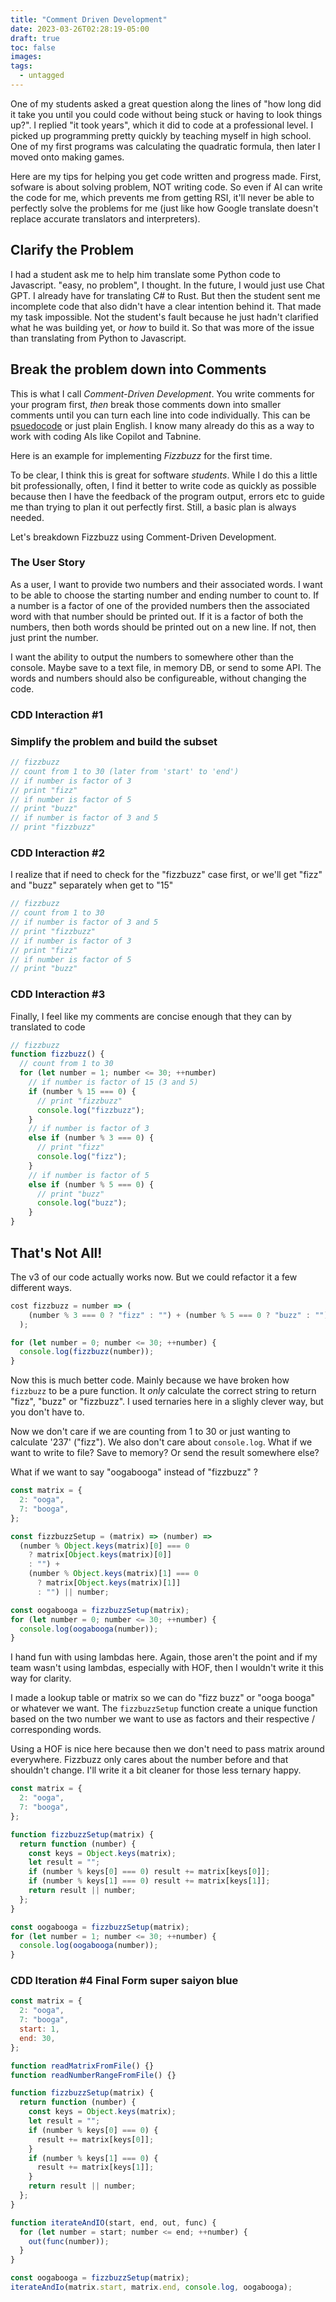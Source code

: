 ```yaml
---
title: "Comment Driven Development"
date: 2023-03-26T02:28:19-05:00
draft: true
toc: false
images:
tags:
  - untagged
---
```


One of my students asked a great question along the lines of "how long did it take you until you could code without being stuck or having to look things up?". I replied "it took years", which it did to code at a professional level. I picked up programming pretty quickly by teaching myself in high school. One of my first programs was calculating the quadratic formula, then later I moved onto making games.

Here are my tips for helping you get code written and progress made. First, sofware is about solving problem, NOT writing code. So even if AI can write
the code for me, which prevents me from getting RSI, it'll never be able to perfectly solve the problems for me (just like how Google translate doesn't replace accurate translators and interpreters).

## Clarify the Problem

I had a student ask me to help him translate some Python code to Javascript. "easy, no problem", I thought. In the future, I would just use Chat GPT. I already have for translating C# to Rust.
But then the student sent me incomplete code that also didn't have a clear intention behind it. That made my
task impossible. Not the student's fault because he just hadn't clarified what he was building yet, or _how_ to build it. So that was more of the issue than translating from Python to Javascript.

## Break the problem down into Comments

This is what I call _Comment-Driven Development_. You write comments for your program first, _then_ break those
comments down into smaller comments until you can turn each line into code individually. This can be [psuedocode]() or just plain English. I know many already do this as a way to work
with coding AIs like Copilot and Tabnine.

Here is an example for implementing _Fizzbuzz_ for the first time.

To be clear, I think this is great for software _students_. While I do this a little bit professionally, often, I find it better
to write code as quickly as possible because then I have the feedback of the program output, errors etc to guide me than trying to plan it out perfectly first.
Still, a basic plan is always needed.

Let's breakdown Fizzbuzz using Comment-Driven Development.

### The User Story

As a user, I want to provide two numbers and their associated words. I want to be able to choose the starting number and ending number to count to.
If a number is a factor of one of the provided numbers then the associated word with that number should be printed out. If it is a factor of both the numbers, then
both words should be printed out on a new line. If not, then just print the number.

I want the ability to output the numbers to somewhere other than the console. Maybe save to a text file, in memory DB, or send to some API. The words and numbers should also be configureable,
without changing the code.

### CDD Interaction #1

### Simplify the problem and build the subset

```javascript
// fizzbuzz
// count from 1 to 30 (later from 'start' to 'end')
// if number is factor of 3
// print "fizz"
// if number is factor of 5
// print "buzz"
// if number is factor of 3 and 5
// print "fizzbuzz"
```

### CDD Interaction #2

I realize that if need to check for the "fizzbuzz" case first,
or we'll get "fizz" and "buzz" separately when get to "15"

```javascript
// fizzbuzz
// count from 1 to 30
// if number is factor of 3 and 5
// print "fizzbuzz"
// if number is factor of 3
// print "fizz"
// if number is factor of 5
// print "buzz"
```

### CDD Interaction #3

Finally, I feel like my comments are concise enough that they can by translated to code

```javascript
// fizzbuzz
function fizzbuzz() {
  // count from 1 to 30
  for (let number = 1; number <= 30; ++number)
    // if number is factor of 15 (3 and 5)
    if (number % 15 === 0) {
      // print "fizzbuzz"
      console.log("fizzbuzz");
    }
    // if number is factor of 3
    else if (number % 3 === 0) {
      // print "fizz"
      console.log("fizz");
    }
    // if number is factor of 5
    else if (number % 5 === 0) {
      // print "buzz"
      console.log("buzz");
    }
}
```

## That's Not All!

The v3 of our code actually works now. But we could refactor it a few different ways.

```javascript
cost fizzbuzz = number => (
    (number % 3 === 0 ? "fizz" : "") + (number % 5 === 0 ? "buzz" : "") ||number
  );

for (let number = 0; number <= 30; ++number) {
  console.log(fizzbuzz(number));
}
```

Now this is much better code. Mainly because we have broken how `fizzbuzz` to be a pure function. It _only_ calculate the correct string
to return "fizz", "buzz" or "fizzbuzz". I used ternaries here in a slighly clever way, but you don't have to.

Now we don't care if we are counting from 1 to 30 or just wanting to calculate '237' ("fizz").
We also don't care about `console.log`. What if we want to write to file? Save to memory? Or send the result somewhere else?

What if we want to say "oogabooga" instead of "fizzbuzz" ?

```javascript
const matrix = {
  2: "ooga",
  7: "booga",
};

const fizzbuzzSetup = (matrix) => (number) =>
  (number % Object.keys(matrix)[0] === 0
    ? matrix[Object.keys(matrix)[0]]
    : "") +
    (number % Object.keys(matrix)[1] === 0
      ? matrix[Object.keys(matrix)[1]]
      : "") || number;

const oogabooga = fizzbuzzSetup(matrix);
for (let number = 0; number <= 30; ++number) {
  console.log(oogabooga(number));
}
```

I hand fun with using lambdas here. Again, those aren't the point and if my team wasn't using lambdas, especially with HOF,
then I wouldn't write it this way for clarity.

I made a lookup table or matrix so we can do "fizz buzz" or "ooga booga" or whatever we want. The `fizzbuzzSetup` function create a unique
function based on the two number we want to use as factors and their respective / corresponding words.

Using a HOF is nice here because then we don't need to pass matrix around everywhere. Fizzbuzz only cares about the number before and that shouldn't change.
I'll write it a bit cleaner for those less ternary happy.

```javascript
const matrix = {
  2: "ooga",
  7: "booga",
};

function fizzbuzzSetup(matrix) {
  return function (number) {
    const keys = Object.keys(matrix);
    let result = "";
    if (number % keys[0] === 0) result += matrix[keys[0]];
    if (number % keys[1] === 0) result += matrix[keys[1]];
    return result || number;
  };
}

const oogabooga = fizzbuzzSetup(matrix);
for (let number = 1; number <= 30; ++number) {
  console.log(oogabooga(number));
}
```

### CDD Iteration #4 Final Form super saiyon blue

```javascript
const matrix = {
  2: "ooga",
  7: "booga",
  start: 1,
  end: 30,
};

function readMatrixFromFile() {}
function readNumberRangeFromFile() {}

function fizzbuzzSetup(matrix) {
  return function (number) {
    const keys = Object.keys(matrix);
    let result = "";
    if (number % keys[0] === 0) {
      result += matrix[keys[0]];
    }
    if (number % keys[1] === 0) {
      result += matrix[keys[1]];
    }
    return result || number;
  };
}

function iterateAndIO(start, end, out, func) {
  for (let number = start; number <= end; ++number) {
    out(func(number));
  }
}

const oogabooga = fizzbuzzSetup(matrix);
iterateAndIo(matrix.start, matrix.end, console.log, oogabooga);
```
